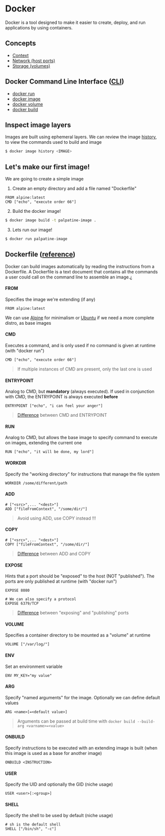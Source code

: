# Docker

Docker is a tool designed to make it easier to create, deploy, and run applications by using containers.

## Concepts

* [Context](https://docs.docker.com/engine/context/working-with-contexts/)
* [Network (host ports)](https://docs.docker.com/network/)
* [Storage (volumes)](https://docs.docker.com/storage/volumes/)

## Docker Command Line Interface ([CLI](https://docs.docker.com/engine/reference/commandline/cli/))

* [docker run](https://docs.docker.com/engine/reference/run/)
* [docker image](https://docs.docker.com/engine/reference/commandline/image/)
* [docker volume](https://docs.docker.com/engine/reference/commandline/volume_create/)
* [docker build](https://docs.docker.com/engine/reference/commandline/image_build/)

## Inspect image layers

Images are built using ephemeral layers. We can review the image [history](https://docs.docker.com/engine/reference/commandline/image_history/), to view the commands used to build and image

```bash
$ docker image history <IMAGE>
```

## Let's make our first image!

We are going to create a simple image

1. Create an empty directory and add a file named "Dockerfile"

```docker
FROM alpine:latest
CMD ["echo", "execute order 66"]
```

2. Build the docker image!

```bash
$ docker image build -t palpatine-image .
```

3. Lets run our image!

```bash
$ docker run palpatine-image
```

## Dockerfile ([reference](https://docs.docker.com/engine/reference/builder/))

Docker can build images automatically by reading the instructions from a Dockerfile. A Dockerfile is a text document that contains all the commands a user could call on the command line to assemble an image.¿

#### FROM
Specifies the image we're extending (if any)

```docker
FROM alpine:latest
```

We can use [Alpine](https://hub.docker.com/_/alpine) for minimalism or [Ubuntu](https://hub.docker.com/_/ubuntu) if we need a more complete distro, as base images

#### CMD

Executes a command, and is only used if no command is given at runtime (with "docker run")

```docker
CMD ["echo", "execute order 66"]
```

> If multiple instances of CMD are present, only the last one is used

#### ENTRYPOINT

Analog to CMD, but **mandatory** (always executed). If used in conjunction with CMD, the ENTRYPOINT is always executed **before**

```docker
ENTRYPOINT ["echo", "i can feel your anger"]
```

> [Difference](https://phoenixnap.com/kb/docker-cmd-vs-entrypoint#:~:text=CMD%20is%20an%20instruction%20that,container%20with%20a%20specific%20executable.) between CMD and ENTRYPOINT

#### RUN

Analog to CMD, but allows the base image to specify command to execute on images, extending the current one

```docker
RUN ["echo", "it will be done, my lord"]
```

#### WORKDIR

Specify the "working directory" for instructions that manage the file system

```docker
WORKDIR /some/different/path
```

#### ADD

```docker
# ["<src>",... "<dest>"]
ADD ["fileFromContext", "/some/dir/"]
```

> Avoid using ADD, use COPY instead !!!

#### COPY

```docker
# ["<src>",... "<dest>"]
COPY ["fileFromContext", "/some/dir/"]
```

> [Difference](https://phoenixnap.com/kb/docker-add-vs-copy) between ADD and COPY

#### EXPOSE

Hints that a port should be "exposed" to the host (NOT "published"). The ports are only published at runtime (with "docker run")

```docker
EXPOSE 8080

# We can also specify a protocol
EXPOSE 6379/TCP
```

> [Difference](https://www.whitesourcesoftware.com/free-developer-tools/blog/docker-expose-port/) between "exposing" and "publishing" ports

#### VOLUME

Specifies a container directory to be mounted as a "volume" at runtime

```docker
VOLUME ["/var/log/"]
```

#### ENV

Set an environment variable

```docker
ENV MY_KEY="my value"
```

#### ARG

Specify "named arguments" for the image. Optionally we can define default values

```docker
ARG <name>[=<default value>]
```

> Arguments can be passed at build time with ```docker build --build-arg <varname>=<value>```

#### ONBUILD

Specify instructions to be executed with an extending image is built (when this image is used as a base for another image)

```docker
ONBUILD <INSTRUCTION>
```

#### USER

Specify the UID and optionally the GID (niche usage)

```docker
USER <user>[:<group>]
```

#### SHELL

Specify the shell to be used by default (niche usage)

```docker
# sh is the default shell
SHELL ["/bin/sh", "-c"]
```



